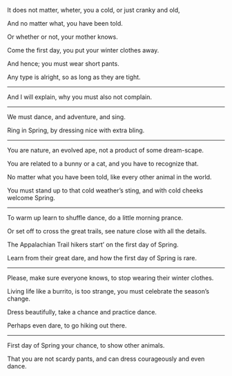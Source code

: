 It does not matter, wheter,
you a cold, or just cranky and old,

And no matter what,
you have been told.

Or whether or not,
your mother knows.

Come the first day,
you put your winter clothes away.

And hence;
you must wear short pants.

Any type is alright,
so as long as they are tight.

---

And I will explain,
why you must also not complain.

---

We must dance,
and adventure, and sing.

Ring in Spring,
by dressing nice with extra bling.

---

You are nature, an evolved ape,
not a product of some dream-scape.

You are related to a bunny or a cat,
and you have to recognize that.

No matter what you have been told,
like every other animal in the world.

You must stand up to that cold weather’s sting,
and with cold cheeks welcome Spring.

---

To warm up learn to shuffle dance,
do a little morning prance.

Or set off to cross the great trails,
see nature close with all the details.

The Appalachian Trail hikers
start’ on the first day of Spring.

Learn from their great dare,
and how the first day of Spring is rare.

---

Please, make sure everyone knows,
to stop wearing their winter clothes.

Living life like a burrito, is too strange,
you must celebrate the season’s change.

Dress beautifully,
take a chance and practice dance.

Perhaps even dare,
to go hiking out there.

---

First day of Spring your chance,
to show other animals.

That you are not scardy pants,
and can dress courageously and even dance.
